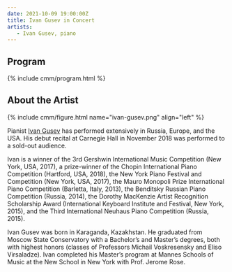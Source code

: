 ```yaml
---
date: 2021-10-09 19:00:00Z
title: Ivan Gusev in Concert
artists: 
   - Ivan Gusev, piano
---
```


## Program

{% include cmm/program.html %}

## About the Artist

{% include cmm/figure.html name="ivan-gusev.png" align="left" %}

Pianist [Ivan Gusev](https://www.ivan-gusev.com) has performed extensively in
Russia, Europe, and the USA. His debut recital at Carnegie Hall in November
2018 was performed to a sold-out audience.

Ivan is a winner of the 3rd Gershwin International Music Competition (New
York, USA, 2017), a prize-winner of the Chopin International Piano Competition
(Hartford, USA, 2018), the New York Piano Festival and Competition (New York,
USA, 2017), the Mauro Monopoli Prize International Piano Competition
(Barletta, Italy, 2013), the Benditsky Russian Piano Competition (Russia,
2014), the Dorothy MacKenzie Artist Recognition Scholarship Award
(International Keyboard Institute and Festival, New York, 2015), and the Third
International Neuhaus Piano Competition (Russia, 2015).

Ivan Gusev was born in Karaganda, Kazakhstan. He graduated from Moscow State
Conservatory with a Bachelor’s and Master’s degrees, both with highest honors
(classes of Professors Michail Voskresensky and Eliso Virsaladze). Ivan
completed his Master’s program at Mannes Schools of Music at the New School in
New York with Prof. Jerome Rose.
